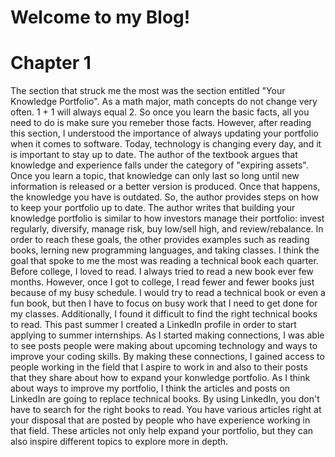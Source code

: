 # Welcome to my Blog!

<html>
  <body>
    <h1> Chapter 1 </h1>
  </body>
  <p> The section that struck me the most was the section entitled "Your Knowledge Portfolio". As a math major, math concepts do not change very often. 1 + 1 will always equal 2. So once you learn the basic facts, all you need to do is make sure you remeber those facts. However, after reading this section, I understood the importance of always updating your portfolio when it comes to software. Today, technology is changing every day, and it is important to stay up to date. 
The author of the textbook argues that knowledge and experience falls under the category of "expiring assets". Once you learn a topic, that knowledge can only last so long until new information is released or a better version is produced. Once that happens, the knowledge you have is outdated. So, the author provides steps on how to keep your portfolio up to date. 
The author writes that building your knowledge portfolio is similar to how investors manage their portfolio: invest regularly, diversify, manage risk, buy low/sell high, and review/rebalance. In order to reach these goals, the other provides examples such as reading books, lerning new programming languages, and taking classes. I think the goal that spoke to me the most was reading a technical book each quarter. Before college, I loved to read. I always tried to read a new book ever few months. However, once I got to college, I read fewer and fewer books just because of my busy schedule. I would try to read a technical book or even a fun book, but then I have to focus on busy work that I need to get done for my classes. Additionally, I found it difficult to find the right technical books to read.
This past summer I created a LinkedIn profile in order to start applying to summer internships. As I started making connections, I was able to see posts people were making about upcoming technology and ways to improve your coding skills. By making these connections, I gained access to people working in the field that I aspire to work in and also to their posts that they share about how to expand your konwledge portfolio. As I think about ways to improve my portfolio, I think the articles and posts on LinkedIn are going to replace technical books. By using LinkedIn, you don't have to search for the right books to read. You have various articles right at your disposal that are posted by people who have experience working in that field. These articles not only help expand your portfolio, but they can also inspire different topics to explore more in depth. 
  </p>
  
  </body>

</html>
    
